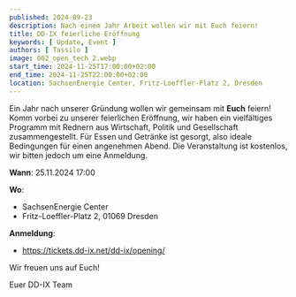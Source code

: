 ```yaml
---
published: 2024-09-23
description: Nach einem Jahr Arbeit wollen wir mit Euch feiern!
title: DD-IX feierliche Eröffnung
keywords: [ Update, Event ]
authors: [ Tassilo ]
image: 002_open_tech_2.webp
start_time: 2024-11-25T17:00:00+02:00
end_time: 2024-11-25T22:00:00+02:00
location: SachsenEnergie Center, Fritz-Loeffler-Platz 2, Dresden
---
```


Ein Jahr nach unserer Gründung wollen wir gemeinsam mit **Euch** feiern! Komm vorbei zu unserer feierlichen
Eröffnung, wir haben ein vielfältiges Programm mit Rednern aus Wirtschaft, Politik und Gesellschaft 
zusammengestellt. Für Essen und Getränke ist gesorgt, also ideale Bedingungen für einen angenehmen Abend. 
Die Veranstaltung ist kostenlos, wir bitten jedoch um eine Anmeldung.

**Wann**: 25.11.2024 17:00

**Wo**:

 - SachsenEnergie Center
 - Fritz-Loeffler-Platz 2, 01069 Dresden

**Anmeldung**:
 - https://tickets.dd-ix.net/dd-ix/opening/

Wir freuen uns auf Euch!

Euer DD-IX Team
